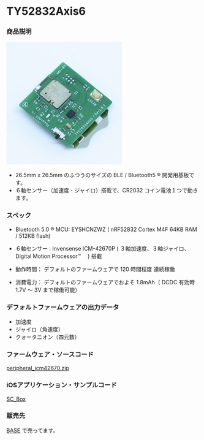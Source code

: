 

# TY52832Axis6

### 商品説明
<img width="60%" alt ="cachedImage_3.jpg" src="images/cachedImage_3.jpg">  

  - 26.5mm x 26.5mm のふつうのサイズの BLE / Bluetooth5 ®︎ 開発用基板です。  
  - ６軸センサー（加速度・ジャイロ）搭載で、CR2032 コイン電池１つで動きます。  

### スペック
  - Bluetooth 5.0 ®︎ MCU: EYSHCNZWZ ( nRF52832 Cortex M4F 64KB RAM / 512KB flash)  
  - ６軸センサー : Invensense ICM-42670P ( ３軸加速度、３軸ジャイロ、Digital Motion Processor™　 ) 搭載  

  - 動作時間： デフォルトのファームウェアで 120 時間程度 連続稼働  
  - 消費電力： デフォルトのファームウェアでおよそ 1.8mAh（ DCDC 有効時 1.7V 〜 3V まで稼働可能）  

### デフォルトファームウェアの出力データ
  - 加速度  
  - ジャイロ（角速度）  
  - クォータニオン（四元数）  

### ファームウェア・ソースコード
[peripheral_icm42670.zip](./hex_and_source/peripheral_icm42670.zip)  

### iOSアプリケーション・サンプルコード
[SC_Box](./hex_and_source/SC_Box.zip)  

### 販売先
[BASE](https://dedendendede.base.shop/items/41904798) で売ってます。  

